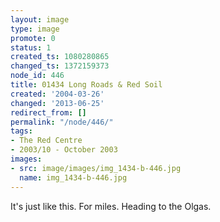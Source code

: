 ```yaml
---
layout: image
type: image
promote: 0
status: 1
created_ts: 1080280865
changed_ts: 1372159373
node_id: 446
title: 01434 Long Roads & Red Soil
created: '2004-03-26'
changed: '2013-06-25'
redirect_from: []
permalink: "/node/446/"
tags:
- The Red Centre
- 2003/10 - October 2003
images:
- src: image/images/img_1434-b-446.jpg
  name: img_1434-b-446.jpg
---
```

It's just like this.  For miles.  Heading to the Olgas.
